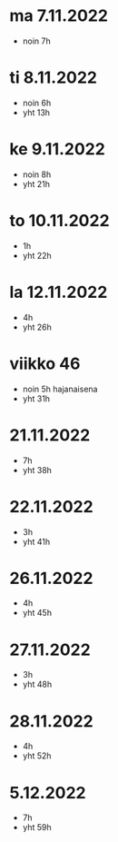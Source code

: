 # ma 7.11.2022
- noin 7h

# ti 8.11.2022
- noin 6h
- yht 13h
 
# ke 9.11.2022
- noin 8h
- yht 21h

# to 10.11.2022
- 1h
- yht 22h

# la 12.11.2022
- 4h
- yht 26h

# viikko 46
- noin 5h hajanaisena
- yht 31h

# 21.11.2022
- 7h
- yht 38h

# 22.11.2022
- 3h
- yht 41h

# 26.11.2022
- 4h
- yht 45h

# 27.11.2022
- 3h
- yht 48h

# 28.11.2022
- 4h
- yht 52h

# 5.12.2022
- 7h
- yht 59h
